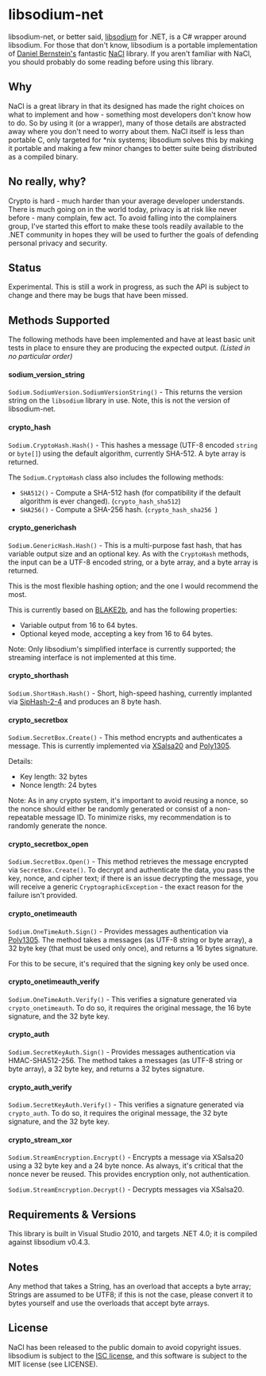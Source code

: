 # libsodium-net
libsodium-net, or better said, [libsodium](https://github.com/jedisct1/libsodium) for .NET, is a C# wrapper around libsodium. For those that don't know, libsodium is a portable implementation of [Daniel Bernstein's](http://cr.yp.to/djb.html) fantastic [NaCl](http://nacl.cr.yp.to/) library. If you aren't familiar with NaCl, you should probably do some reading before using this library.

## Why

NaCl is a great library in that its designed has made the right choices on what to implement and how - something most developers don't know how to do. So by using it (or a wrapper), many of those details are abstracted away where you don't need to worry about them. NaCl itself is less than portable C, only targeted for *nix systems; libsodium solves this by making it portable and making a few minor changes to better suite being distributed as a compiled binary.

## No really, why?

Crypto is hard - much harder than your average developer understands. There is much going on in the world today, privacy is at risk like never before - many complain, few act. To avoid falling into the complainers group, I've started this effort to make these tools readily available to the .NET community in hopes they will be used to further the goals of defending personal privacy and security.

## Status

Experimental. This is still a work in progress, as such the API is subject to change and there may be bugs that have been missed.

## Methods Supported

The following methods have been implemented and have at least basic unit tests in place to ensure they are producing the expected output. *(Listed in no particular order)*

#### sodium_version_string
`Sodium.SodiumVersion.SodiumVersionString()` - This returns the version string on the `libsodium` library in use. Note, this is not the version of libsodium-net.

#### crypto_hash
`Sodium.CryptoHash.Hash()` - This hashes a message (UTF-8 encoded `string` or `byte[]`) using the default algorithm, currently SHA-512. A byte array is returned.

The `Sodium.CryptoHash` class also includes the following methods:

 * `SHA512()` - Compute a SHA-512 hash (for compatibility if the default algorithm is ever changed). (`crypto_hash_sha512`)
 * `SHA256()` - Compute a SHA-256 hash. (`crypto_hash_sha256 `)

#### crypto_generichash
`Sodium.GenericHash.Hash()` - This is a multi-purpose fast hash, that has variable output size and an optional key. As with the `CryptoHash` methods, the input can be a UTF-8 encoded string, or a byte array, and a byte array is returned. 

This is the most flexible hashing option; and the one I would recommend the most.

This is currently based on [BLAKE2b](https://blake2.net/), and has the following properties:

 * Variable output from 16 to 64 bytes.
 * Optional keyed mode, accepting a key from 16 to 64 bytes.

Note: Only libsodium's simplified interface is currently supported; the streaming interface is not implemented at this time. 

#### crypto_shorthash
`Sodium.ShortHash.Hash()` - Short, high-speed hashing, currently implanted via [SipHash-2-4](https://en.wikipedia.org/wiki/SipHash) and produces an 8 byte hash.

#### crypto_secretbox
`Sodium.SecretBox.Create()` - This method encrypts and authenticates a message. This is currently implemented via [XSalsa20](https://en.wikipedia.org/wiki/Salsa20) and [Poly1305](https://en.wikipedia.org/wiki/Poly1305).

Details:

 * Key length: 32 bytes
 * Nonce length: 24 bytes

Note: As in any crypto system, it's important to avoid reusing a nonce, so the nonce should either be randomly generated or consist of a non-repeatable message ID. To minimize risks, my recommendation is to randomly generate the nonce.

#### crypto_secretbox_open
`Sodium.SecretBox.Open()` - This method retrieves the message encrypted via `SecretBox.Create()`. To decrypt and authenticate the data, you pass the key, nonce, and cipher text; if there is an issue decrypting the message, you will receive a generic `CryptographicException` - the exact reason for the failure isn't provided.

#### crypto_onetimeauth
`Sodium.OneTimeAuth.Sign()` - Provides messages authentication via [Poly1305](https://en.wikipedia.org/wiki/Poly1305). The method takes a messages (as UTF-8 string or byte array), a 32 byte key (that must be used only once), and returns a 16 bytes signature.

For this to be secure, it's required that the signing key only be used once.

#### crypto_onetimeauth_verify
`Sodium.OneTimeAuth.Verify()` - This verifies a signature generated via `crypto_onetimeauth`. To do so, it requires the original message, the 16 byte signature, and the 32 byte key.

#### crypto_auth
`Sodium.SecretKeyAuth.Sign()` - Provides messages authentication via HMAC-SHA512-256. The method takes a messages (as UTF-8 string or byte array), a 32 byte key, and returns a 32 bytes signature.

#### crypto_auth_verify
`Sodium.SecretKeyAuth.Verify()` - This verifies a signature generated via `crypto_auth`. To do so, it requires the original message, the 32 byte signature, and the 32 byte key.

#### crypto_stream_xor
`Sodium.StreamEncryption.Encrypt()` - Encrypts a message via XSalsa20 using a 32 byte key and a 24 byte nonce. As always, it's critical that the nonce never be reused. This provides encryption only, not authentication.

`Sodium.StreamEncryption.Decrypt()` - Decrypts messages via XSalsa20.

## Requirements & Versions

This library is built in Visual Studio 2010, and targets .NET 4.0; it is compiled against libsodium v0.4.3.

## Notes

Any method that takes a String, has an overload that accepts a byte array; Strings are assumed to be UTF8; if this is not the case, please convert it to bytes yourself and use the overloads that accept byte arrays.

## License

NaCl has been released to the public domain to avoid copyright issues. libsodium is subject to the [ISC license](https://en.wikipedia.org/wiki/ISC_license), and this software is subject to the MIT license (see LICENSE).
